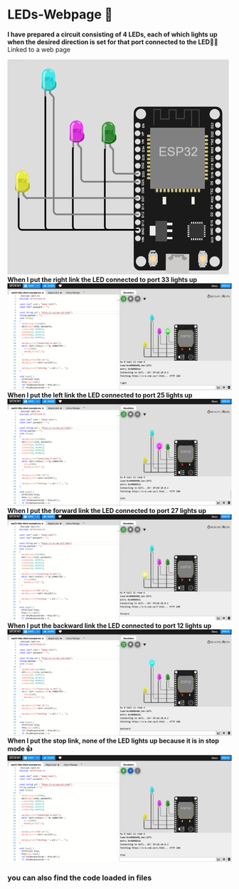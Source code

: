 # LEDs-Webpage 🤖
**I have prepared a circuit consisting of 4 LEDs, each of which lights up when the desired direction is set for that port connected to the LED👩‍💻** Linked to a web page

![picture](ESP32.png)
**When I put the right link the LED connected to port 33 lights up**
![picture](right-ESP32.png)
**When I put the left link the LED connected to port 25 lights up**
![picture](leaft-ESP32.png)
**When I put the forward link the LED connected to port 27 lights up**
![picture](forward-ESP32.png)
**When I put the backward link the LED connected to port 12 lights up**
![picture](backward-ESP32.png)
**When I put the stop link, none of the LED lights up because it is in stop mode 👍**
![picture](stop-ESP32.png)
### you can also find the code loaded in files

